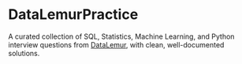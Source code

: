 # DataLemurPractice
A curated collection of SQL, Statistics, Machine Learning, and Python interview questions from [DataLemur](https://datalemur.com/questions), with clean, well-documented solutions.

